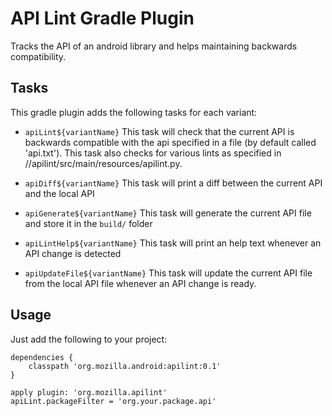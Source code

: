 # API Lint Gradle Plugin

Tracks the API of an android library and helps maintaining backwards compatibility.

## Tasks

This gradle plugin adds the following tasks for each variant:

- `apiLint${variantName}`
    This task will check that the current API is backwards compatible with the 
    api specified in a file (by default called 'api.txt').  This task also
    checks for various lints as specified in //apilint/src/main/resources/apilint.py.

- `apiDiff${variantName}`
    This task will print a diff between the current API and the local API 

- `apiGenerate${variantName}`
    This task will generate the current API file and store it in the `build/`
    folder

- `apiLintHelp${variantName}`
    This task will print an help text whenever an API change is detected

- `apiUpdateFile${variantName}`
    This task will update the current API file from the local API file whenever
    an API change is ready.

## Usage

Just add the following to your project:

```
dependencies {
    classpath 'org.mozilla.android:apilint:0.1'
}

apply plugin: 'org.mozilla.apilint'
apiLint.packageFilter = 'org.your.package.api'
```

